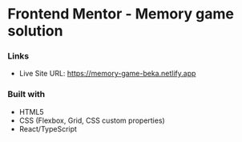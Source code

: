 # Frontend Mentor - Memory game solution

### Links

- Live Site URL: https://memory-game-beka.netlify.app

### Built with

- HTML5
- CSS (Flexbox, Grid, CSS custom properties)
- React/TypeScript

